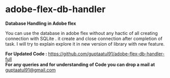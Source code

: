 # adobe-flex-db-handler
<b>Database Handling in Adobe flex </b>


You can use the database in adobe flex without any hactic of all creating connection with SQLite .
it create and close connection after completion of task. 
I will try to explain explore it in new version of library with new feature.

<b>For Updated Code : </b> https://github.com/guptaatul91/adobe-flex-db-handler-full </br>
<b>For any queries and for understanding of Code you can drop a mail at </b>guptaatul91@gmail.com 
